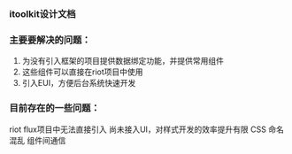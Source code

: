 ### itoolkit设计文档

### 主要要解决的问题：
1. 为没有引入框架的项目提供数据绑定功能，并提供常用组件
2. 这些组件可以直接在riot项目中使用
3. 引入EUI，方便后台系统快速开发

### 目前存在的一些问题：
riot flux项目中无法直接引入
尚未接入UI，对样式开发的效率提升有限
CSS 命名混乱
组件间通信
